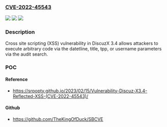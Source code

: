 ### [CVE-2022-45543](https://cve.mitre.org/cgi-bin/cvename.cgi?name=CVE-2022-45543)
![](https://img.shields.io/static/v1?label=Product&message=n%2Fa&color=blue)
![](https://img.shields.io/static/v1?label=Version&message=n%2Fa&color=blue)
![](https://img.shields.io/static/v1?label=Vulnerability&message=n%2Fa&color=brighgreen)

### Description

Cross site scripting (XSS) vulnerability in DiscuzX 3.4 allows attackers to execute arbitrary code via the datetline, title, tpp, or username parameters via the audit search.

### POC

#### Reference
- https://srpopty.github.io/2023/02/15/Vulnerability-Discuz-X3.4-Reflected-XSS-(CVE-2022-45543)/

#### Github
- https://github.com/TheKingOfDuck/SBCVE

